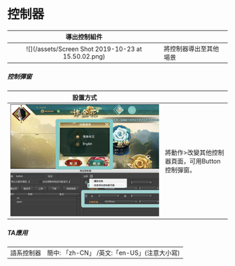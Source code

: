 # 控制器

| 導出控制組件 |  |
| :---: | :--- |
| ![](/assets/Screen Shot 2019-10-23 at 15.50.02.png) | 將控制器導出至其他場景 |

##### 控制彈窗

| 設置方式 |  |
| :---: | :--- |
| ![](.gitbook/assets/action_page.jpg) | 將動作&gt;改變其他控制器頁面，可用Button控制彈窗。 |

##### TA應用

|  |  |
| :---: | :--- |
| 語系控制器 | 簡中: 「zh-CN」 /英文:「en-US」\(注意大小寫\) |




